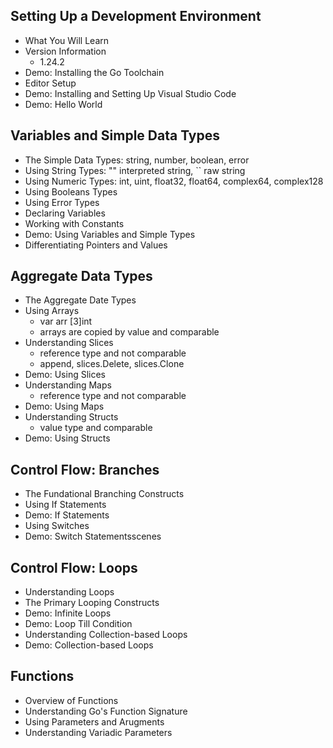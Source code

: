 ## Setting Up a Development Environment
  - What You Will Learn
  - Version Information
    - 1.24.2
  - Demo: Installing the Go Toolchain
  - Editor Setup
  - Demo: Installing and Setting Up Visual Studio Code
  - Demo: Hello World
## Variables and Simple Data Types
  - The Simple Data Types: string, number, boolean, error
  - Using String Types: "" interpreted string, `` raw string
  - Using Numeric Types: int, uint, float32, float64, complex64, complex128
  - Using Booleans Types
  - Using Error Types
  - Declaring Variables
  - Working with Constants
  - Demo: Using Variables and Simple Types
  - Differentiating Pointers and Values
## Aggregate Data Types
  - The Aggregate Date Types
  - Using Arrays
    - var arr [3]int
    - arrays are copied by value and comparable
  - Understanding Slices
    - reference type and not comparable
    - append, slices.Delete, slices.Clone
  - Demo: Using Slices
  - Understanding Maps
    - reference type and not comparable
  - Demo: Using Maps
  - Understanding Structs
    - value type and comparable
  - Demo: Using Structs
## Control Flow: Branches
  - The Fundational Branching Constructs
  - Using If Statements
  - Demo: If Statements
  - Using Switches
  - Demo: Switch Statementsscenes
## Control Flow: Loops
  - Understanding Loops
  - The Primary Looping Constructs
  - Demo: Infinite Loops
  - Demo: Loop Till Condition
  - Understanding Collection-based Loops
  - Demo: Collection-based Loops
## Functions
  - Overview of Functions
  - Understanding Go's Function Signature
  - Using Parameters and Arugments
  - Understanding Variadic Parameters
